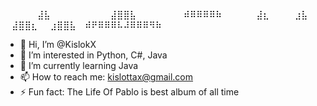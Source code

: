 ⠀⠀⠀⠀⠀⣼⣧⠀⠀⠀⠀⠀
⠀⠀⠀⠀⣼⣿⣿⣧⠀⠀⠀⠀
⠀⠀⠀⠾⠿⠿⠿⠿⠷⠀⠀⠀
⠀⠀⣼⣆⠀⠀⠀⠀⣰⣧⠀⠀
⠀⣼⣿⣿⣆⠀⠀⣰⣿⣿⣧⠀
⠾⠟⠿⠿⠿⠧⠼⠿⠿⠿⠻⠷
- 👋 Hi, I’m @KislokX
- 👀 I’m interested in Python, C#, Java
- 🌱 I’m currently learning Java
- 📫 How to reach me: kislottax@gmail.com
- ⚡ Fun fact: The Life Of Pablo is best album of all time
